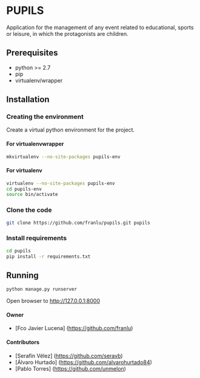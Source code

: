 PUPILS
=======

Application for the management of any event related to educational, sports or
leisure, in which the protagonists are children.

## Prerequisites ##

- python >= 2.7
- pip
- virtualenv/wrapper

## Installation ##
### Creating the environment ###
Create a virtual python environment for the project.

#### For virtualenvwrapper ####
```bash
mkvirtualenv --no-site-packages pupils-env
```

#### For virtualenv ####
```bash
virtualenv --no-site-packages pupils-env
cd pupils-env
source bin/activate
```

### Clone the code ###
```bash
git clone https://github.com/franlu/pupils.git pupils
```

### Install requirements ###
```bash
cd pupils
pip install -r requirements.txt
```

## Running ##
```bash
python manage.py runserver
```
Open browser to http://127.0.0.1:8000


#### Owner ####

* [Fco Javier Lucena] (https://github.com/franlu)

#### Contributors ####

* [Serafín Vélez] (https://github.com/seravb)
* [Álvaro Hurtado] (https://github.com/alvarohurtado84)
* [Pablo Torres] (https://github.com/unmelon)

